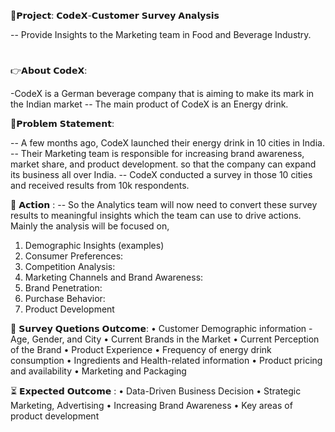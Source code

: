 🌱𝗣𝗿𝗼𝗷𝗲𝗰𝘁: 𝗖𝗼𝗱𝗲𝗫-𝗖𝘂𝘀𝘁𝗼𝗺𝗲𝗿 𝗦𝘂𝗿𝘃𝗲𝘆 𝗔𝗻𝗮𝗹𝘆𝘀𝗶𝘀

-- Provide Insights to the Marketing team in Food and Beverage Industry.
#
👉𝗔𝗯𝗼𝘂𝘁 𝗖𝗼𝗱𝗲𝗫: 

-CodeX is a German beverage company that is aiming to make its mark in the Indian market
-- The main product of CodeX is an Energy drink.

🤔𝗣𝗿𝗼𝗯𝗹𝗲𝗺 𝗦𝘁𝗮𝘁𝗲𝗺𝗲𝗻𝘁:

-- A few months ago, CodeX launched their energy drink in 10 cities in India.
-- Their Marketing team is responsible for increasing brand awareness, market share, and product development. so that the company can expand its business all over India.
-- CodeX conducted a survey in those 10 cities and received results from 10k respondents. 

📌 𝗔𝗰𝘁𝗶𝗼𝗻 :
-- So the Analytics team will now need to convert these survey results to meaningful insights which the team can use to drive actions.
Mainly the analysis will be focused on,
1. Demographic Insights (examples)
2. Consumer Preferences:
3. Competition Analysis:
4. Marketing Channels and Brand Awareness:
5. Brand Penetration:
6. Purchase Behavior:
7. Product Development

🌱 𝗦𝘂𝗿𝘃𝗲𝘆 𝗤𝘂𝗲𝘁𝗶𝗼𝗻𝘀 𝗢𝘂𝘁𝗰𝗼𝗺𝗲:
• Customer Demographic information - Age, Gender, and City
• Current Brands in the Market
• Current Perception of the Brand
• Product Experience
• Frequency of energy drink consumption
• Ingredients and Health-related information
• Product pricing and availability
• Marketing and Packaging


⏳ 𝗘𝘅𝗽𝗲𝗰𝘁𝗲𝗱 𝗢𝘂𝘁𝗰𝗼𝗺𝗲 :
 • Data-Driven Business Decision
• Strategic Marketing, Advertising
• Increasing Brand Awareness
• Key areas of product development
